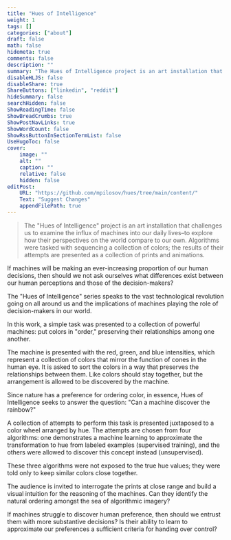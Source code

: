 ```yaml
---
title: "Hues of Intelligence"
weight: 1
tags: []
categories: ["about"]
draft: false
math: false
hidemeta: true
comments: false
description: ""
summary: "The Hues of Intelligence project is an art installation that challenges us to examine the influx of machines into our daily lives–to explore how their perspectives on the world compare to our own. Algorithms were tasked with sequencing a collection of colors; the results of their attempts are presented as a collection of prints and animations."
disableHLJS: false
disableShare: true
ShareButtons: ["linkedin", "reddit"]
hideSummary: false
searchHidden: false
ShowReadingTime: false
ShowBreadCrumbs: true
ShowPostNavLinks: true
ShowWordCount: false
ShowRssButtonInSectionTermList: false
UseHugoToc: false
cover:
    image: ""
    alt: ""
    caption: ""
    relative: false
    hidden: false
editPost:
    URL: "https://github.com/mpilosov/hues/tree/main/content/"
    Text: "Suggest Changes"
    appendFilePath: true
---
```




> The "Hues of Intelligence" project is an art installation that challenges us to examine the influx of machines into our daily lives–to explore how their perspectives on the world compare to our own. 
> Algorithms were tasked with sequencing a collection of colors; the results of their attempts are presented as a collection of prints and animations.


If machines will be making an ever-increasing proportion of our human decisions, then should we not ask ourselves what differences exist between our human perceptions and those of the decision-makers?

The "Hues of Intelligence" series speaks to the vast technological revolution going on all around us and the implications of machines playing the role of decision-makers in our world.

In this work, a simple task was presented to a collection of powerful machines: put colors in "order," preserving their relationships among one another.

The machine is presented with the red, green, and blue intensities, which represent a collection of colors that mirror the function of cones in the human eye.
It is asked to sort the colors in a way that preserves the relationships between them. Like colors should stay together, but the arrangement is allowed to be discovered by the machine.

Since nature has a preference for ordering color, in essence, Hues of Intelligence seeks to answer the question: "Can a machine discover the rainbow?"

A collection of attempts to perform this task is presented juxtaposed to a color wheel arranged by hue.
The attempts are chosen from four algorithms: one demonstrates a machine learning to approximate the transformation to hue from labeled examples (supervised training), and the others were allowed to discover this concept instead (unsupervised).

These three algorithms were not exposed to the true hue values; they were told only to keep similar colors close together.

The audience is invited to interrogate the prints at close range and build a visual intuition for the reasoning of the machines.
Can they identify the natural ordering amongst the sea of algorithmic imagery?

If machines struggle to discover human preference, then should we entrust them with more substantive decisions? Is their ability to learn to approximate our preferences a sufficient criteria for handing over control?



